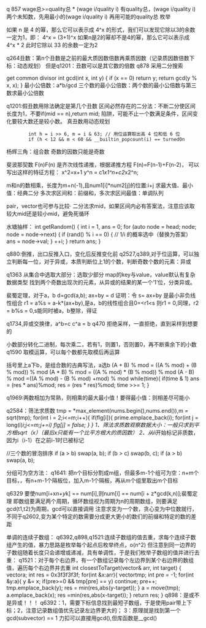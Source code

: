 q 857   wage总>=quality总 * (wage i/quality i)
有quality总，(wage i/quality i)两个未知数，先用最小的(wage i/quality i)
再用可能的quality总 枚举

如果 n 是 4 的幂，那么它可以表示成 4^x 
的形式，我们可以发现它除以3的余数一定为1，即：
4^x = (3+1)^x 
如果n是2的幂却不是4的幂，那么它可以表示成 4^x * 2 
此时它除以 33 的余数一定为2

q264丑数：第n个丑数是之前的最大质因数倍数再乘质因数（记录质因数倍数下标：动态规划）
但是q1201：丑数可以是其它数的倍数
q878
采用二分搜索

get common divisor
int gcd(int x, int y) {
    if (x == 0)
        return y;
    return gcd(y % x, x);
}
最小公倍数：a*b/gcd
三个数的最小公倍数：两个数的最小公倍数与第三数求最小公倍数

q1201:假丑数用除法确定是第几个丑数
区间必然存在的二分法：不断二分使区间长度为1，不要if(mid == n),return mid;
陷阱，可能不止一个数满足条件，区间变化要较大数还是较小数。
真丑数用动态规划

            int h = i >> 6, m = i & 63; // 用位运算取出高 4 位和低 6 位
            if (h < 12 && m < 60 && __builtin_popcount(i) == turnedOn

杨辉三角：组合数
奇数的因数只能是奇数

斐波那契数 F(n)F(n) 是齐次线性递推，根据递推方程 F(n)=F(n-1)+F(n-2)，
可以写出这样的特征方程：
x^2=x+1
y^n = c1*x1^n+c2*x2^n;

m和n的数相乘，长度为m+n(-1),且num1[i]*num2[j]的位置:i+j
求最大值、最小值：经典二分
多次求区间和：前缀和，多次求区间最值：单调队列

pair，vector也可参与比较·
二分法求mid，如果区间内必有答案法，注意应该取较大mid还是较小mid，避免死循环

水塘抽样：
   int getRandom() {
        int i = 1, ans = 0;
        for (auto node = head; node; node = node->next) {
            if (rand() % i == 0) { // 1/i 的概率选中（替换为答案）
                ans = node->val;
            }
            ++i;
        }
        return ans;
    }

q880:倒推，出口反推入口，变化后反推变化前
q2527,q389,对于位运算，可以独立判断每一位，对于异或，本质判断位上1的个数，判断奇数个数的元素：异或

q1363 从集合中选取大部分：选取少部分  map的key与value，value默认有复杂数据类型
找到两个奇数出现次的元素，从异或的结果的某一个‘1’位，分类异或。

裴蜀定理，对于a，b d=gcd(a,b); ax+by = d
证明：令 s= ax+by 是最小非负线性组合 r1 = a%s = a-k*(ax+by),是a，b的线性组合且0=<r1<s 
则r1 = 0,同理，r2 = b%s = 0,s能同时被a，b整除，得证

q1734,异或交换律，a^b=c c^a = b
q470 拒绝采样，一直拒绝，直到采样到想要的

小数部分转化二进制，每次乘二，若有1，则置1，否则置0，再不断乘余下的小数
q1590 取模运算，可以每个数都先取模后再运算

括号里上a下b，是组合数的古典写法，a选b
(A + B) % mod = ((A % mod) + (B % mod)) % mod
(A * B) % mod = ((A % mod) * (B % mod)) % mod
(A - B) % mod =((A % mod) - (B % mod) +mod) % mod
 while(time){
    if(time & 1)
            ans = (res * ans)%mod;
    res = (res * res)%mod;
    time >>= 1;
}

q1969:两数相加为常熟，则相乘的最大最小值！要得最小值：则相差尽可能小

q2584：筛法求质数
tmp = *max_element(nums.begin(),nums.end()),m = sqrt(tmp);
for(int i = 2;i<=m;i++){
    if(flg[i]){
        prime.emplace_back(i);
        for(int j = long(i)*i;j<=m;j+=i)
                flg[j] = false; 
    }
}
1、筛法求质数观察数据大小：一般只求到平方根sqrt（x）（最后x只能有一个比平方根大的质因数）
2、从i*i开始标记非质数，因为i（i-1）在之前i-1时已被标记

//三个数的冒泡排序
if (a > b) swap(a, b);
if (b > c) swap(b, c);
if (a > b) swap(a, b);

分组可为空方法：
q1641:  把n个目标分割成m组，但最多m-1个组可为空：n+m个目标，，有n+m-1个隔板位，加入m-1个隔板，再从m个组里取出m个目标

q6329 要使num[i+x*n+y*k] == num[i],则num[i] == num[i + z*gcd(k,n)];裴蜀定理
即数组要满足两个周期，循环数组视为周期为n的周期数组，则要满足gcd(t1,t2)为周期，gcd可以直接调用
注意求变为一个数，贪心变为中位数就行，不同于q2602,变为某个特定的数需要分成更大更小的数们的前缀和特定的数的差距

单调的连续子数组：
q6392,q898,q1521:连续子数组的值去重，求每个连续子数组产生的值，暴力思路是枚举每个起点后枚举终点，o(n^2)
但注意到同一边界的子数组随着长度只会递增或递减，具有单调性，于是我们枚举子数组的值并进行去重：
q1521：对于每个右边界，有一个数组记录每个左边界到某个右边界的数组值，遍历每个右边界并去重
int closestToTarget(vector<int>& arr, int target) {
    vector<int>a;
    int res = 0x3f3f3f3f; 
    for(int &x:arr){
        vector<int>tmp;
        int pre = -1;
        for(int &y:a){
            y &= x;
            if(pre>=0 && tmp[pre] == y)
                continue;
            pre++;
            tmp.emplace_back(y);
            res = min(res,abs(y-target));
        }
        a = move(tmp);
        a.emplace_back(x);
        res =min(res,abs(x-target));
    }
    return res;
}
q898：是或不是异或！！！
q6392：1，需要下标信息找到最短子数组，于是使用pair带上下标；2，注意记录数组值优先记录左边界更大的；
3：原理就是找到第一个gcd(subvector) == 1
力扣可以直接用gcd(),但库函数是__gcd()




